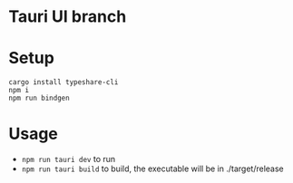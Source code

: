 # Tauri UI branch
# Setup
```
cargo install typeshare-cli
npm i
npm run bindgen
```
# Usage
- `npm run tauri dev` to run
- `npm run tauri build` to build, the executable will be in ./target/release